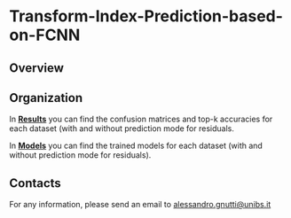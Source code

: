 # Transform-Index-Prediction-based-on-FCNN

## Overview

## Organization

In [**Results**](https://github.com/AlessandroGnutti/Transform-Index-prediction-based-on-FCC/tree/main/Results) you can find the confusion matrices and top-k accuracies for each dataset (with and without prediction mode for residuals.

In [**Models**](https://github.com/AlessandroGnutti/Transform-Index-prediction-based-on-FCC/tree/main/Models) you can find the trained models for each dataset (with and without prediction mode for residuals).


## Contacts

For any information, please send an email to alessandro.gnutti@unibs.it


